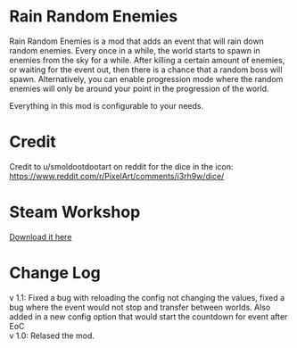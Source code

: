 # Rain Random Enemies
Rain Random Enemies is a mod that adds an event that will rain down random enemies.
Every once in a while, the world starts to spawn in enemies from the sky for a while.
After killing a certain amount of enemies, or waiting for the event out, then there is a chance that a random boss will spawn. 
Alternatively, you can enable progression mode where the random enemies will only be around your point in the progression of the world.

Everything in this mod is configurable to your needs.

# Credit
Credit to u/smoldootdootart on reddit for the dice in the icon: https://www.reddit.com/r/PixelArt/comments/i3rh9w/dice/

# Steam Workshop
[Download it here](https://steamcommunity.com/sharedfiles/filedetails/?id=2952321754)

# Change Log
v 1.1: Fixed a bug with reloading the config not changing the values, fixed a bug where the event would not stop and transfer between worlds. Also added in a new config option that would start the countdown for event after EoC
<br>
v 1.0: Relased the mod.